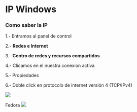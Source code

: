# IP Windows
### Como saber la IP
1.- Entramos al panel de control 

2.- **Redes e Internet**

3.- **Centro de redes  y recursos compartidos**

4.- Clicamos en el nuestra conexion activa

5.- Propiedades

6.- Doble click en protocolo de internet versión 4 (TCP/IPv4)

<image src="http://i67.tinypic.com/i41gue.png">


Fedora
<image src="http://i63.tinypic.com/2ivmdeh.png">

